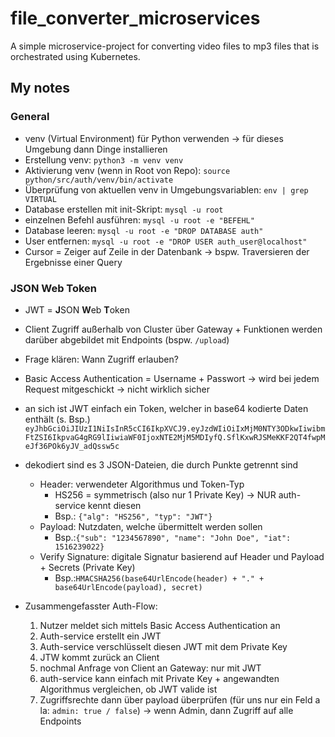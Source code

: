 # file_converter_microservices

A simple microservice-project for converting video files to mp3 files that is orchestrated using Kubernetes.

## My notes

### General

- venv (Virtual Environment) für Python verwenden -> für dieses Umgebung dann Dinge installieren
- Erstellung venv: `python3 -m venv venv`
- Aktivierung venv (wenn in Root von Repo): `source python/src/auth/venv/bin/activate`
- Überprüfung von aktuellen venv in Umgebungsvariablen: `env | grep VIRTUAL`
- Database erstellen mit init-Skript: `mysql -u root`
- einzelnen Befehl ausführen: `mysql -u root -e "BEFEHL"`
- Database leeren: `mysql -u root -e "DROP DATABASE auth"`
- User entfernen: `mysql -u root -e "DROP USER auth_user@localhost"`
- Cursor = Zeiger auf Zeile in der Datenbank -> bspw. Traversieren der Ergebnisse einer Query

### JSON Web Token

- JWT = **J**SON **W**eb **T**oken
- Client Zugriff außerhalb von Cluster über Gateway + Funktionen werden darüber abgebildet mit Endpoints (bspw. `/upload`)
- Frage klären: Wann Zugriff erlauben?
- Basic Access Authentication = Username + Passwort -> wird bei jedem Request mitgeschickt -> nicht wirklich sicher
- an sich ist JWT einfach ein Token, welcher in base64 kodierte Daten enthält (s. Bsp.)
  `eyJhbGciOiJIUzI1NiIsInR5cCI6IkpXVCJ9.eyJzdWIiOiIxMjM0NTY3ODkwIiwibmFtZSI6IkpvaG4gRG9lIiwiaWF0IjoxNTE2MjM5MDIyfQ.SflKxwRJSMeKKF2QT4fwpMeJf36POk6yJV_adQssw5c`
- dekodiert sind es 3 JSON-Dateien, die durch Punkte getrennt sind

  - Header: verwendeter Algorithmus und Token-Typ
    - HS256 = symmetrisch (also nur 1 Private Key) -> NUR auth-service kennt diesen
    - Bsp.: `{"alg": "HS256", "typ": "JWT"}`
  - Payload: Nutzdaten, welche übermittelt werden sollen
    - Bsp.:`{"sub": "1234567890", "name": "John Doe", "iat": 1516239022}`
  - Verify Signature: digitale Signatur basierend auf Header und Payload + Secrets (Private Key)
    - Bsp.:`HMACSHA256(base64UrlEncode(header) + "." + base64UrlEncode(payload), secret)`

- Zusammengefasster Auth-Flow:

  1. Nutzer meldet sich mittels Basic Access Authentication an
  2. Auth-service erstellt ein JWT
  3. Auth-service verschlüsselt diesen JWT mit dem Private Key
  4. JTW kommt zurück an Client
  5. nochmal Anfrage von Client an Gateway: nur mit JWT
  6. auth-service kann einfach mit Private Key + angewandten Algorithmus vergleichen, ob JWT valide ist
  7. Zugriffsrechte dann über payload überprüfen (für uns nur ein Feld a la: `admin: true / false`) -> wenn Admin, dann Zugriff auf alle Endpoints
